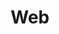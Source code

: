 ---
title: Web
menu:
    sidebar:
        name: Web
        identifier: web
        parent: projects
---